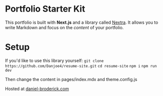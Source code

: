 # Portfolio Starter Kit

This portfolio is built with **Next.js** and a library called [Nextra](https://nextra.vercel.app/). It allows you to write Markdown and focus on the _content_ of your portfolio. 

# Setup
If you'd like to use this library yourself:
`git clone https://github.com/Danjoe4/resume-site.git`
`cd resume-site`
`npm i`
`npm run dev`

Then change the content in pages/index.mdx and theme.config.js

Hosted at [daniel-broderick.com](daniel-broderick.com)